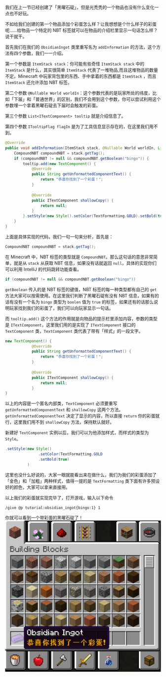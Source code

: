 我们在上一节已经创建了「黑曜石碇」，但是光秃秃的一个物品也没有什么变化一点也不好玩。

不如给我们创建的第一个物品添加个彩蛋怎么样？让我想想是个什么样子的彩蛋呢……给物品一个特定的 NBT 标签就可以在物品的介绍栏里显示一句话怎么样？说干就干。

首先我们在我们的 `ObsidianIngot` 类里重写名为 `addInformation` 的方法，这个方法有四个参数，我们一一介绍。

第一个参数是 `ItemStack stack`：你可能有些奇怪 `ItemStack stack` 中的 `ItemStack` 是什么，其实很简单 `ItemStack` 代表了一堆物品,而且这堆物品的数量不定。Minecraft 中玩家背包里的东西、手中拿着的东西都是 `ItemStack` ，而且 `ItemStack` 还允许添加 NBT 标签。

第二个参数 `@Nullable World worldIn`：这个参数代表的是玩家所处的纬度，比如「下届」和「普通世界」的区别，我们不会用到这个参数，你可以尝试利用这个参数埋一个拿着黑曜石碇去下届时会触发的彩蛋。

第三个参数 `List<ITextComponent> tooltip` 就是介绍信息了。

第四个参数 `ITooltipFlag flagIn` 是为了工具信息显示存在的，在这里我们用不到。

```java
@Override
public void addInformation(ItemStack stack, @Nullable World worldIn, List<ITextComponent> tooltip, ITooltipFlag flagIn) {
    CompoundNBT compoundNBT = stack.getTag();
    if (compoundNBT != null && compoundNBT.getBoolean("bingo")) {
        tooltip.add(new TextComponent() {
            @Override
            public String getUnformattedComponentText() {
                return "恭喜你找到了一个彩蛋！";
            }

            @Override
            public ITextComponent shallowCopy() {
                return null;
            }
        }.setStyle(new Style().setColor(TextFormatting.GOLD).setBold(true)));
    }
}
```
上面是具体实现的代码，我们一句一句来分析，首先是：
```java
CompoundNBT compoundNBT = stack.getTag();
```
在 Minecraft 中，NBT 标签的类型就是 `CompoundNBT`。那么这句话的意思非常简单，就是从 `stack` 从获取 NBT 信息，如果没有话就返回 `null`，具体的实现你们可以利用 IntelliJ 的代码跳转功能查看。
```java
if (compoundNBT != null && compoundNBT.getBoolean("bingo"))
```
`getBoolean` 传入的是 NBT 标签的键值，NBT 标签的每一种类型都有自己的 `get` 方法大家可以按需使用。在这里我们判断了黑曜石碇有没有 NBT 信息，如果有的话有没有一个名为 `bingo` 类型为 `boolen` 值为 `true` 的标签，如果还有的话那么说明玩家找到我们的彩蛋了，我们可以向玩家显示一句话。

而 `tooltip.add()` 这个方法的作用就是向物品的提示栏里添加内容，参数的类型是 `ITextComponent`，这里我们用的是实现了 `ITextComponent` 接口的 `TextComponent` 类，`TextComponent` 类代表了带有「样式」的一段文字。
```java
new TextComponent() {
            @Override
            public String getUnformattedComponentText() {
                return "恭喜你找到了一个彩蛋！";
            }

            @Override
            public ITextComponent shallowCopy() {
                return null;
            }
}
```
以上的内容是一个匿名内部类，`TextComponent` 必须要重写 `getUnformattedComponentText` 和 `shallowCopy` 这两个方法。`getUnformattedComponentText` 决定了显示的内容，所以直接 `return` 你的彩蛋就行，这里我们用不到 `shallowCopy` 方法，保持默认就好。

新建好 `TextComponent` 实例以后，我们可以为他添加样式，而样式的类型为 `Style`。
```java
.setStyle(new Style()
               .setColor(TextFormatting.GOLD
               .setBold(true)
          )  
```
这里也没什么好说的，大家一眼就能看出来在做什么，我们为我们的彩蛋添加了「金色」和「加粗」两种样式，值得一提的是 `TextFormatting` 类下面有许多预设好的颜色，大家可以拿来直接用。

以上我们的彩蛋就实现完毕了，打开游戏，输入以下命令
```
/give @p tutorial:obsidian_ingot{bingo:1} 1
```
你就可以看到一个带彩蛋的黑曜石碇了！
![](./pic/4-1.png)



